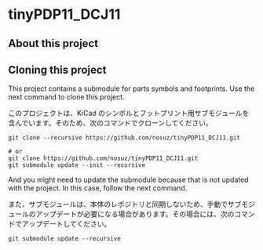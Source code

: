 # tinyPDP11_DCJ11

## About this project

## Cloning this project

This project contains a submodule for parts symbols and footprints. Use the next command to clone this project.

このプロジェクトは、KiCad のシンボルとフットプリント用サブモジュールを含んでいます。そのため、次のコマンドでクローンしてください。

```
git clone --recursive https://github.com/nosuz/tinyPDP11_DCJ11.git

# or
git clone https://github.com/nosuz/tinyPDP11_DCJ11.git
git submodule update --init --recursive
```

And you might need to update the submodule because that is not updated with the project. In this case, follow the next command.

また、サブモジュールは、本体のレポジトリと同期しないため、手動でサブモジュールのアップデートが必要になる場合があります。その場合には、次のコマンドでアップデートしてください。

```
git submodule update --recursive
```
